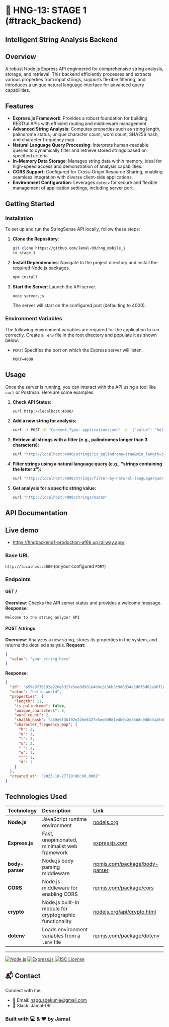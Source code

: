 # 🚀 HNG-13: STAGE 1 (#track_backend)

## Intelligent String Analysis Backend

## Overview

A robust Node.js Express API engineered for comprehensive string analysis, storage, and retrieval. This backend efficiently processes and extracts various properties from input strings, supports flexible filtering, and introduces a unique natural language interface for advanced query capabilities.

## Features

- **Express.js Framework**: Provides a robust foundation for building RESTful APIs with efficient routing and middleware management.
- **Advanced String Analysis**: Computes properties such as string length, palindrome status, unique character count, word count, SHA256 hash, and character frequency map.
- **Natural Language Query Processing**: Interprets human-readable queries to dynamically filter and retrieve stored strings based on specified criteria.
- **In-Memory Data Storage**: Manages string data within memory, ideal for high-speed access and demonstration of analysis capabilities.
- **CORS Support**: Configured for Cross-Origin Resource Sharing, enabling seamless integration with diverse client-side applications.
- **Environment Configuration**: Leverages `dotenv` for secure and flexible management of application settings, including server port.

## Getting Started

### Installation

To set up and run the StringSense API locally, follow these steps:

1.  **Clone the Repository**:
    ```bash
    git clone https://github.com/Jamal-09/hng_mobile_1
    cd stage_1
    ```
2.  **Install Dependencies**: Navigate to the project directory and install the required Node.js packages.
    ```bash
    npm install
    ```
3.  **Start the Server**: Launch the API server.
    ```bash
    node server.js
    ```
    The server will start on the configured port (defaulting to 4000).

### Environment Variables

The following environment variables are required for the application to run correctly. Create a `.env` file in the root directory and populate it as shown below:

- `PORT`: Specifies the port on which the Express server will listen.
  ```
  PORT=4000
  ```

## Usage

Once the server is running, you can interact with the API using a tool like `curl` or Postman. Here are some examples:

1.  **Check API Status:**

    ```bash
    curl http://localhost:4000/
    ```

2.  **Add a new string for analysis:**

    ```bash
    curl -X POST -H "Content-Type: application/json" -d '{"value": "hello world"}' http://localhost:4000/strings
    ```

3.  **Retrieve all strings with a filter (e.g., palindromes longer than 3 characters):**

    ```bash
    curl "http://localhost:4000/strings?is_palindrome=true&min_length=3"
    ```

4.  **Filter strings using a natural language query (e.g., "strings containing the letter z"):**

    ```bash
    curl "http://localhost:4000/strings/filter-by-natural-language?query=strings%20containing%20the%20letter%20z"
    ```

5.  **Get analysis for a specific string value:**
    ```bash
    curl "http://localhost:4000/strings/madam"
    ```

## API Documentation

## Live demo
- https://hngbackend1-production-af6b.up.railway.app/

### Base URL

`http://localhost:4000` (or your configured `PORT`)

### Endpoints

#### GET /

**Overview**: Checks the API server status and provides a welcome message.
**Response**:

```
Welcome to the string anlyzer API
```

#### POST /strings

**Overview**: Analyzes a new string, stores its properties in the system, and returns the detailed analysis.
**Request**:

```json
{
  "value": "your_string_here"
}
```

**Response**:

```json
{
  "id": "a59e9f3b192e226e6327e5ee0d981e4b0c2e36b8c9d0d34a5d8f6d62a98f1a3f",
  "value": "hello world",
  "properties": {
    "length": 11,
    "is_palindrome": false,
    "unique_characters": 8,
    "word_count": 2,
    "sha256_hash": "a59e9f3b192e226e6327e5ee0d981e4b0c2e36b8c9d0d34a5d8f6d62a98f1a3f",
    "character_frequency_map": {
      "h": 1,
      "e": 1,
      "l": 3,
      "o": 2,
      " ": 1,
      "w": 1,
      "r": 1,
      "d": 1
    }
  },
  "created_at": "2023-10-27T10:00:00.000Z"
}
```

## Technologies Used

| Technology      | Description                                             | Link                                                                       |
| :-------------- | :------------------------------------------------------ | :------------------------------------------------------------------------- |
| **Node.js**     | JavaScript runtime environment                          | [nodejs.org](https://nodejs.org/)                                          |
| **Express.js**  | Fast, unopinionated, minimalist web framework           | [expressjs.com](https://expressjs.com/)                                    |
| **body-parser** | Node.js body parsing middleware                         | [npmjs.com/package/body-parser](https://www.npmjs.com/package/body-parser) |
| **CORS**        | Node.js middleware for enabling CORS                    | [npmjs.com/package/cors](https://www.npmjs.com/package/cors)               |
| **crypto**      | Node.js built-in module for cryptographic functionality | [nodejs.org/api/crypto.html](https://nodejs.org/api/crypto.html)           |
| **dotenv**      | Loads environment variables from a `.env` file          | [npmjs.com/package/dotenv](https://www.npmjs.com/package/dotenv)           |

---

[![Node.js](https://img.shields.io/badge/Node.js-339933?style=for-the-badge&logo=nodedotjs&logoColor=white)](https://nodejs.org/)
[![Express.js](https://img.shields.io/badge/Express.js-000000?style=for-the-badge&logo=express&logoColor=white)](https://expressjs.com/)
[![ISC License](https://img.shields.io/badge/License-ISC-blue.svg)](https://opensource.org/licenses/ISC)

## 📬 Contact

Connect with me:

- 📧 Email: napg.adekunle@gmail.com
- 🌈 Slack: Jamal-09

### Built with 💻 & ❤️ by Jamal
